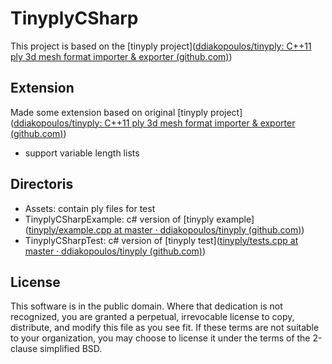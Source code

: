 # TinyplyCSharp

This project is based on the [tinyply project]([ddiakopoulos/tinyply: C++11 ply 3d mesh format importer & exporter (github.com)](https://github.com/ddiakopoulos/tinyply))

## Extension

Made some extension based on original [tinyply project]([ddiakopoulos/tinyply: C++11 ply 3d mesh format importer & exporter (github.com)](https://github.com/ddiakopoulos/tinyply))

- support variable length lists

## Directoris

- Assets: contain ply files for test
- TinyplyCSharpExample: c# version of [tinyply example]([tinyply/example.cpp at master · ddiakopoulos/tinyply (github.com)](https://github.com/ddiakopoulos/tinyply/blob/master/source/example.cpp))
- TinyplyCSharpTest: c# version of [tinyply test]([tinyply/tests.cpp at master · ddiakopoulos/tinyply (github.com)](https://github.com/ddiakopoulos/tinyply/blob/master/source/tests.cpp))

## License

This software is in the public domain. Where that dedication is not recognized, you are granted a perpetual, irrevocable license to copy, distribute, and modify this file as you see fit. If these terms are not suitable to your organization, you may choose to license it under the terms of the 2-clause simplified BSD.